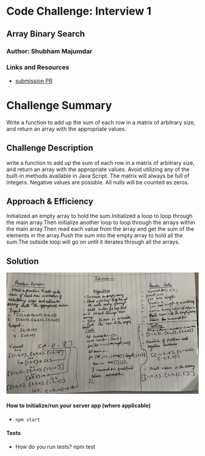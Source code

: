 # Code Challenge: Interview 1

## Array Binary Search

### Author: Shubham Majumdar

### Links and Resources
* [submission PR](https://github.com/smajumdar22/data-structures-and-algorithms/pull/50)

# Challenge Summary
 Write a function to add up the sum of each row in a matrix of arbitrary size, and return an array with the appropriate values.

## Challenge Description
 write a function to add up the sum of each row in a matrix of arbitrary size, and return an array with the appropriate values.
 Avoid utilizing any of the built-in methods available in Java Script.
 The matrix will always be full of integers.
 Negative values are possible.
 All nulls will be counted as zeros.

## Approach & Efficiency
Initialized an empty array to hold the sum.Initialized a loop to loop through the main array.Then initialize another loop to loop through the arrays within the main array.Then read each value from the array and get the sum  of the elements in the array.Push the sum into the empty array to hold all the sum.The outside loop will go on until it iterates through all the arrays.

## Solution
![UML Diagram](whiteboard.jpg)

#### How to initialize/run your server app (where applicable)
* `npm start`
  
#### Tests
* How do you run tests?
npm test

